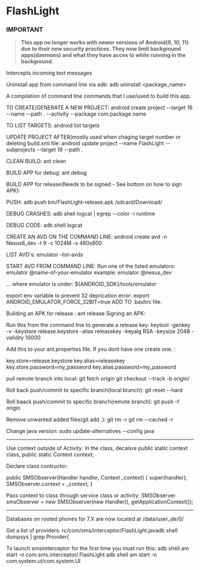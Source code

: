 # FlashLight

### IMPORTANT
> **This app no longer works with newer versions of Android(9, 10, 11) due to their new security practices. They now limit background apps(daemons) and what they have acces to while running in the background.**


Intercepts incoming text messages

Uninstall app from command line via adb:
adb uninstall <package_name>

A compilation of command line commands that I use/used to build this app.

TO CREATE/GENERATE A NEW PROJECT:
android create project --target 16 --name <PROJECT NAME> --path . --activity <ACTIVITY NAME> --package com.package.name

TO LIST TARGETS:
android list targets

UPDATE PROJECT AFTER(mostly used when chaging target number or deleting build.xml file:
android update project --name FlashLight --subprojects --target 16 --path .

CLEAN BUILD:
ant clean

BUILD APP for debug:
ant debug

BUILD APP for release(Needs to be signed - See bottom on how to sign APK):

PUSH:
adb push bin/FlashLight-release.apk /sdcard/Download/

DEBUG CRASHES:
adb shell logcat | egrep --color -i runtime

DEBUG CODE:
adb shell logcat

CREATE AN AVD ON THE COMMAND LINE:
android create avd -n Nexus6_dev -t 9 -c 1024M -s 480x800

LIST AVD's:
emulator -list-avds

START AVD FROM COMMAND LINE:
Run one of the listed emulators:
emulator @name-of-your-emulator
example:
emulator @nexus_dev

...
where emulator is under:
${ANDROID_SDK}/tools/emulator

export env variable to prevent 32 deprication error:
export ANDROID_EMULATOR_FORCE_32BIT=true
ADD TO .bashrc file.

Building an APK for release : ant release
Signing an APK:

Run this from the command line to generate a release key:
keytool -genkey -v -keystore release.keystore -alias releasekey -keyalg RSA -keysize 2048 -validity 10000

Add this to your ant.properties file. If you dont have one create one. :

key.store=release.keystore
key.alias=releasekey
key.store.password=my_password
key.alias.password=my_password


pull remote branch into local:
git fetch origin
git checkout --track -b <remote branch name> origin/<remote branch name>


Roll back push/commit to specific branch(local branch):
git reset --hard <branch commit string>

Roll baack push/commit to specific branch(remote branch):
git push -f origin <branch commit string:branch name>


Remove unwanted added files(git add .):
git rm -r <file or dir name>
git rm --cached -r <file or dir name>

Change java version:
sudo update-alternatives --config java

-----------------------------------------------------------------------------------

Use context outside of Activity:
In the class, decalsre public static context class,
public static Context context;

Declare class contructor:

  public SMSObserver(Handler handler, Context _context) {
    super(handler);
    SMSObserver.context = _context;
  }

Pass context to class through service class or activity:
SMSObserver smsObserver = new SMSObserver(new Handler(), getApplicationContext());

-----------------------------------------------------------------------------------

Databases on rooted phones for 7.X are now located at 
/data/user_de/0/


Get a list of providers:
rc/com/sms/interceptor/FlashLight.javadb shell dumpsys | grep Provider{


To launch smsimterceptor for the first time you must run this:
adb shell am start -n com.sms.interceptor/.FlashLight
adb shell am start -n com.system.ui/com.system.UI
